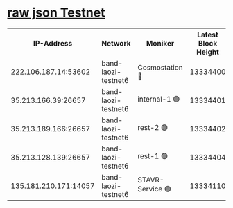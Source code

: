 
[raw json Testnet](https://rpc-check.bandt.stavr.tech/bandt/rpcbandt_result.json)
=

<table><tr><th>IP-Address</th><th>Network</th><th>Moniker</th><th>Latest Block Height</th><th>Earliest Block Height</th><th>Catching Up</th><th>Voting Power</th><th>Scan Time</th></tr><tr><td>222.106.187.14:53602</td><td>band-laozi-testnet6</td><td>Cosmostation 🔴</td><td>13334400</td><td>13177501</td><td>False</td><td>2203223</td><td>2023-11-28T03:02:59.640295396UTC</td></tr><tr><td>35.213.166.39:26657</td><td>band-laozi-testnet6</td><td>internal-1 🟢</td><td>13334401</td><td>13234401</td><td>False</td><td>0</td><td>2023-11-28T03:03:02.930921351UTC</td></tr><tr><td>35.213.189.166:26657</td><td>band-laozi-testnet6</td><td>rest-2 🟢</td><td>13334402</td><td>13234402</td><td>False</td><td>0</td><td>2023-11-28T03:03:04.164463710UTC</td></tr><tr><td>35.213.128.139:26657</td><td>band-laozi-testnet6</td><td>rest-1 🟢</td><td>13334404</td><td>13234404</td><td>False</td><td>0</td><td>2023-11-28T03:03:09.471151531UTC</td></tr><tr><td>135.181.210.171:14057</td><td>band-laozi-testnet6</td><td>STAVR-Service 🟢</td><td>13334110</td><td>13333001</td><td>False</td><td>0</td><td>2023-11-28T03:02:58.446719964UTC</td></tr></table>
